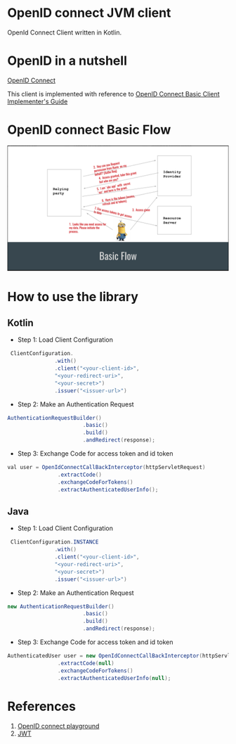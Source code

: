 # OpenID connect JVM client

OpenId Connect Client written in Kotlin.

# OpenID in a nutshell

<a href="securingApplications.pdf" target="_blank">OpenID Connect</a>

This client is implemented with reference to <a href="https://openid.net/specs/openid-connect-basic-1_0.html" target="_blank">OpenID Connect Basic Client Implementer's Guide</a>

# OpenID connect Basic Flow

![OpenID basic flow](oidcBasic.png)


# How to use the library

## Kotlin

- Step 1:  Load Client Configuration

```java
 ClientConfiguration.
               .with()
               .client("<your-client-id>",
               "<your-redirect-uri>",
               "<your-secret>")
               .issuer("<issuer-url>")

```

- Step 2: Make an Authentication Request

```java
AuthenticationRequestBuilder()
                        .basic()
                        .build()
                        .andRedirect(response);
```

- Step 3: Exchange Code for access token and id token

```java
val user = OpenIdConnectCallBackInterceptor(httpServletRequest)
                .extractCode()
                .exchangeCodeForTokens()
                .extractAuthenticatedUserInfo();
```

## Java

- Step 1:  Load Client Configuration

```java
 ClientConfiguration.INSTANCE
               .with()
               .client("<your-client-id>",
               "<your-redirect-uri>",
               "<your-secret>")
               .issuer("<issuer-url>")

```

- Step 2: Make an Authentication Request

```java
new AuthenticationRequestBuilder()
                        .basic()
                        .build()
                        .andRedirect(response);
```

- Step 3: Exchange Code for access token and id token

```java
AuthenticatedUser user = new OpenIdConnectCallBackInterceptor(httpServletRequest)
                .extractCode(null)
                .exchangeCodeForTokens()
                .extractAuthenticatedUserInfo(null);
```

# References
1. <a href="https://openidconnect.net/" target="_blank">OpenID connect playground</a>
2. <a href="https://jwt.io/" target="_blank">JWT</a>
